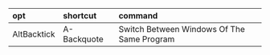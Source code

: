 | opt         | shortcut    | command                                    |
| :-          | :-          | :-                                         |
| AltBacktick | A-Backquote | Switch Between Windows Of The Same Program |
